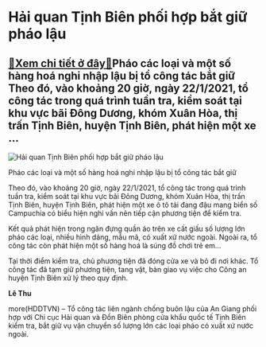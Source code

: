 Hải quan Tịnh Biên phối hợp bắt giữ pháo lậu
============================================

[:gift:Xem chi tiết ở đây:gift:](https://hddtvn.com/hai-quan-tinh-bien-phoi-hop-bat-giu-phao-lau/)Pháo các loại và một số hàng hoá nghi nhập lậu bị tổ công tác bắt giữ Theo đó, vào khoảng 20 giờ, ngày 22/1/2021, tổ công tác trong quá trình tuần tra, kiểm soát tại khu vực bãi Đông Dương, khóm Xuân Hòa, thị trấn Tịnh Biên, huyện Tịnh Biên, phát hiện một xe …
--------------------------------------------------------------------------------------------------------------------------------------------------------------------------------------------------------------------------------------------------------------------





![Hải quan Tịnh Biên phối hợp bắt giữ pháo lậu](https://hddtvn.com/wp-content/uploads/2021/01/5616_O_to_vc_phao1.png "Hải quan Tịnh Biên phối hợp bắt giữ pháo lậu")


Pháo các loại và một số hàng hoá nghi nhập lậu bị tổ công tác bắt giữ



Theo đó, vào khoảng 20 giờ, ngày 22/1/2021, tổ công tác trong quá trình tuần tra, kiểm soát tại khu vực bãi Đông Dương, khóm Xuân Hòa, thị trấn Tịnh Biên, huyện Tịnh Biên, phát hiện một xe ô tô tải đang đậu mang biển số Campuchia có biểu hiện nghi vấn nên tiếp cận phương tiện để kiểm tra.


Kết quả phát hiện trong ngăn đựng quần áo trên xe cất giấu số lượng lớn pháo các loại, nhiều hình dáng, mẫu mã, có xuất xứ nước ngoài. Ngoài ra, tổ công tác còn phát hiện một số hàng hoá là súng đồ chơi trẻ em…


Tại thời điểm kiểm tra, chủ phương tiện đã đóng cửa xe và bỏ đi nơi khác. Tổ công tác đã tạm giữ phương tiện, tang vật, bàn giao vụ việc cho Công an huyện Tịnh Biên xử lý theo quy định.




**Lê Thu**



more(HDDTVN) – Tổ công tác liên ngành chống buôn lậu của An Giang phối hợp với Chi cục Hải quan và Đồn Biên phòng cửa khẩu quốc tế Tịnh Biên kiểm tra, bắt giữ vụ vận chuyển số lượng lớn các loại pháo có xuất xứ nước ngoài.

